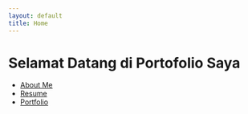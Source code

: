 ```yaml
---
layout: default
title: Home
---
```


# Selamat Datang di Portofolio Saya

- [About Me](/about/)
- [Resume](/resume/)
- [Portfolio](/portfolio/)
